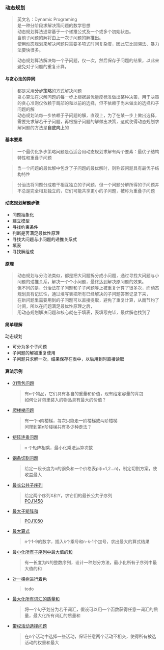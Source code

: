 ### 动态规划

> 英文名：Dynamic Programing  
> 是一种分阶段求解决策问题的数学思想  
> 动态规划算法通常基于一个递推公式及一个或多个初始状态。  
> 当前子问题的解将由上一次子问题的解推出。  
> 使用动态规划来解决问题只需要多项式时间复杂度，因此它比回溯法、暴力法要快很多。

> 动态规划算法解决每一个子问题，仅一次，然后保存子问题的结果，以此来避免对子问题的重复计算。

#### 与贪心法的异同

> 都是采用**分步策略**的方式解决问题  
  贪心算法在求解问题的每一步上根据最优量度标准做出某种决策，用于决策的贪心准则仅依赖于局部的和以前的选择，但不依赖于尚未做出的选择和子问题的解  
  动态规划法每一步依赖于子问题的解，直观上，为了在某一步上做出选择，需要先求解若干子问题，再根据子问题的解做出决策，这就使得动态规划求解问题的方法是**自底向上**的 

#### 基本要素

> 一个最优化多步策略问题是否适合用动态规划求解有两个要素：最优子结构特性和重叠子问题  

> 当一个问题的最优解中包含了子问题的最优解时，则称该问题具有最优子结构特性  

> 分治法将问题分成若干相互独立的子问题，但一个问题分解所得的子问题并不总是完全相互独立的，它们可能共享更小的子问题，被称为重叠子问题

#### 动态规划解题步骤

- 问题抽象化
- 建立模型
- 寻找约束条件
- 判断是否满足最优性原理
- 寻找大问题与小问题的递推关系式
- 填表
- 寻找解组成

#### 原理
> 动态规划与分治法类似，都是把大问题拆分成小问题，通过寻找大问题与小问题的递推关系，解决一个个小问题，最终达到解决原问题的效果。  
但不同的是，分治法在子问题和子子问题等上被重复计算了很多次，而动态规划具有记忆性，通过填写表把所有已经解决的子问题答案记录下来，  
在新问题里需要用到的子问题可以直接提取，避免了重复计算，从而节约了时间，所以在问题满足最优性原理之后，  
用动态规划解决问题和核心就在于填表，表填写完毕，最优解也找到了

#### 简单理解

  动态规划

- 可分为多个子问题
- 子问题的解被重复使用
- 子问题只求解一次，结果保存在表中，以后用到时直接读取


#### 算法示例

- [01背包问题](/DynamicPrograming/01bag.md)
	> 有n个物品，它们具有各自的重量和价值，现有给定容量的背包  
	  如何让背包里装入的物品具有最大的价值？

- [爬楼梯问题](/DynamicPrograming/climb_stairs.md)
	> 有一个n阶楼梯，每次只能走一阶楼梯或两阶楼梯  
	  问爬到第n阶楼梯共有多少种走法？

- [矩阵连乘问题](/DynamicPrograming/matrix_chain_order.md)
	> n 个矩阵相乘，最小化乘法运算次数

- [钢条切割问题](/DynamicPrograming/steel_cut.md)
	> 给定一段长度为n的钢条和一个价格表pi(i=1,2...n)，制定切割方案，使收益最大

- [最长公共子序列](/DynamicPrograming/lcs.md)
	> 给定两个序列X和Y，求它们的最长公共子序列  
	  [POJ1458](http://poj.org/problem?id=1458)

- [最大子矩阵和](/DynamicPrograming/poj1050.md)
	> [POJ1050](http://poj.org/problem?id=1050)

- [最大算式](/DynamicPrograming/max_formula.md)
	> n个1-9的数字，插入k个乘号和n-k-1个加号，求出最大的算式结果

- [最小化所有子序列中最大值的和](/DynamicPrograming/mini_sum.md)
	> 有一长度为N的整数序列，设计一种划分方法，最小化所有子序列中最大值的和

- [对一棵树进行着色](/DynamicPrograming/coloring_tree.md)
	> todo

- [最大化所有词汇的质量和](/DynamicPrograming/max_words_quality.md)
	> 将一个句子划分为若干词汇，假设可以用一个函数获得任意一词汇的质量，最大化所有词汇的质量和

- [带权活动选择问题](/DynamicPrograming/weighted_activity.md)
	> 在n个活动中选择一些活动，保证任意两个活动不相交，使得所有被选活动的权重和最大